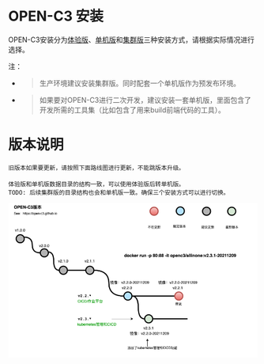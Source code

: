 # OPEN-C3 安装

OPEN-C3安装分为[体验版](/体验版安装/README.md)、[单机版](/单机版安装/README.md)和[集群版](/集群版安装/README.md)三种安装方式，请根据实际情况进行选择。

注：

* > 生产环境建议安装集群版。同时配套一个单机版作为预发布环境。
* > 如果要对OPEN-C3进行二次开发，建议安装一套单机版，里面包含了开发所需的工具集（比如包含了用来build前端代码的工具）。



# 版本说明

```
旧版本如果要更新，请按照下面路线图进行更新，不能跳版本升级。

体验版和单机版数据目录的结构一致，可以使用体验版后转单机版。
TODO: 后续集群版的目录结构也会和单机版一致。确保三个安装方式可以进行切换。
```

![openc3版本](/安装/images/Open-C3版本路线.drawio.png)
